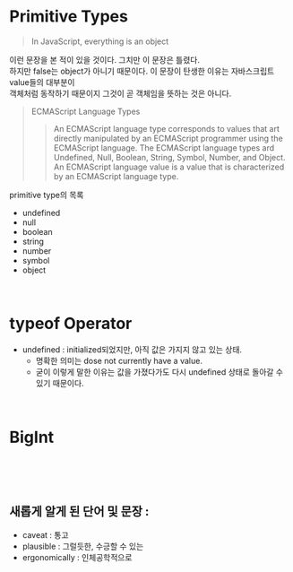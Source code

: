 # Primitive Types

> In JavaScript, everything is an object

이런 문장을 본 적이 있을 것이다. 그치만 이 문장은 틀렸다.  
하지만 false는 object가 아니기 때문이다.
이 문장이 탄생한 이유는 자바스크립트 value들의 대부분이  
객체처럼 동작하기 때문이지 그것이 곧 객체임을 뜻하는 것은 아니다.

> ECMAScript Language Types
>
> > An ECMAScript language type corresponds to values that art directly manipulated by an ECMAScript programmer using the ECMAScript language. The ECMAScript language types ard Undefined, Null, Boolean, String, Symbol, Number, and Object. An ECMAScript language value is a value that is characterized by an ECMAScript language type.

primitive type의 목록

- undefined
- null
- boolean
- string
- number
- symbol
- object

<br>
 
 # typeof Operator

- undefined : initialized되었지만, 아직 값은 가지지 않고 있는 상태.
  - 명확한 의미는 dose not currently have a value.
  - 굳이 이렇게 말한 이유는 값을 가졌다가도 다시 undefined 상태로 돌아갈 수 있기 때문이다.

<br>

# BigInt

<br>
<br>
<br>

## 새롭게 알게 된 단어 및 문장 :

- caveat : 통고
- plausible : 그럴듯한, 수긍할 수 있는
- ergonomically : 인체공학적으로
